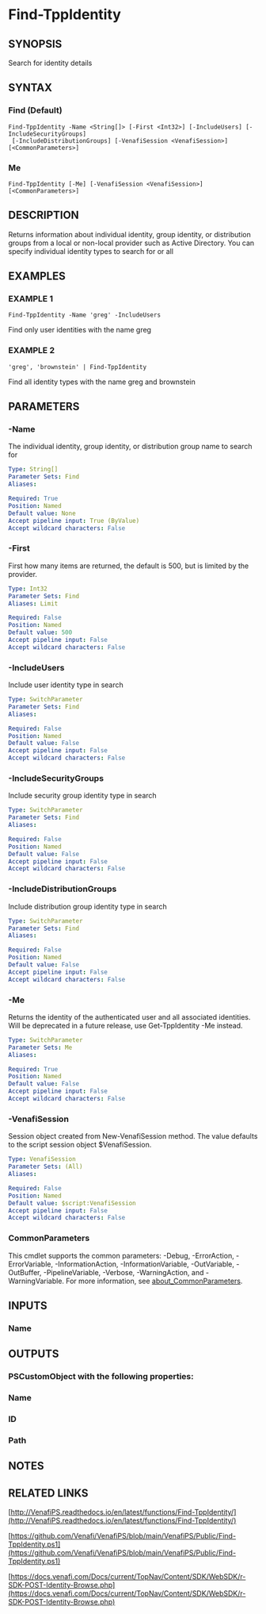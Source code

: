 # Find-TppIdentity

## SYNOPSIS
Search for identity details

## SYNTAX

### Find (Default)
```
Find-TppIdentity -Name <String[]> [-First <Int32>] [-IncludeUsers] [-IncludeSecurityGroups]
 [-IncludeDistributionGroups] [-VenafiSession <VenafiSession>] [<CommonParameters>]
```

### Me
```
Find-TppIdentity [-Me] [-VenafiSession <VenafiSession>] [<CommonParameters>]
```

## DESCRIPTION
Returns information about individual identity, group identity, or distribution groups from a local or non-local provider such as Active Directory.
You can specify individual identity types to search for or all

## EXAMPLES

### EXAMPLE 1
```
Find-TppIdentity -Name 'greg' -IncludeUsers
```

Find only user identities with the name greg

### EXAMPLE 2
```
'greg', 'brownstein' | Find-TppIdentity
```

Find all identity types with the name greg and brownstein

## PARAMETERS

### -Name
The individual identity, group identity, or distribution group name to search for

```yaml
Type: String[]
Parameter Sets: Find
Aliases:

Required: True
Position: Named
Default value: None
Accept pipeline input: True (ByValue)
Accept wildcard characters: False
```

### -First
First how many items are returned, the default is 500, but is limited by the provider.

```yaml
Type: Int32
Parameter Sets: Find
Aliases: Limit

Required: False
Position: Named
Default value: 500
Accept pipeline input: False
Accept wildcard characters: False
```

### -IncludeUsers
Include user identity type in search

```yaml
Type: SwitchParameter
Parameter Sets: Find
Aliases:

Required: False
Position: Named
Default value: False
Accept pipeline input: False
Accept wildcard characters: False
```

### -IncludeSecurityGroups
Include security group identity type in search

```yaml
Type: SwitchParameter
Parameter Sets: Find
Aliases:

Required: False
Position: Named
Default value: False
Accept pipeline input: False
Accept wildcard characters: False
```

### -IncludeDistributionGroups
Include distribution group identity type in search

```yaml
Type: SwitchParameter
Parameter Sets: Find
Aliases:

Required: False
Position: Named
Default value: False
Accept pipeline input: False
Accept wildcard characters: False
```

### -Me
Returns the identity of the authenticated user and all associated identities. 
Will be deprecated in a future release, use Get-TppIdentity -Me instead.

```yaml
Type: SwitchParameter
Parameter Sets: Me
Aliases:

Required: True
Position: Named
Default value: False
Accept pipeline input: False
Accept wildcard characters: False
```

### -VenafiSession
Session object created from New-VenafiSession method. 
The value defaults to the script session object $VenafiSession.

```yaml
Type: VenafiSession
Parameter Sets: (All)
Aliases:

Required: False
Position: Named
Default value: $script:VenafiSession
Accept pipeline input: False
Accept wildcard characters: False
```

### CommonParameters
This cmdlet supports the common parameters: -Debug, -ErrorAction, -ErrorVariable, -InformationAction, -InformationVariable, -OutVariable, -OutBuffer, -PipelineVariable, -Verbose, -WarningAction, and -WarningVariable. For more information, see [about_CommonParameters](http://go.microsoft.com/fwlink/?LinkID=113216).

## INPUTS

### Name
## OUTPUTS

### PSCustomObject with the following properties:
###     Name
###     ID
###     Path
## NOTES

## RELATED LINKS

[http://VenafiPS.readthedocs.io/en/latest/functions/Find-TppIdentity/](http://VenafiPS.readthedocs.io/en/latest/functions/Find-TppIdentity/)

[https://github.com/Venafi/VenafiPS/blob/main/VenafiPS/Public/Find-TppIdentity.ps1](https://github.com/Venafi/VenafiPS/blob/main/VenafiPS/Public/Find-TppIdentity.ps1)

[https://docs.venafi.com/Docs/current/TopNav/Content/SDK/WebSDK/r-SDK-POST-Identity-Browse.php](https://docs.venafi.com/Docs/current/TopNav/Content/SDK/WebSDK/r-SDK-POST-Identity-Browse.php)

